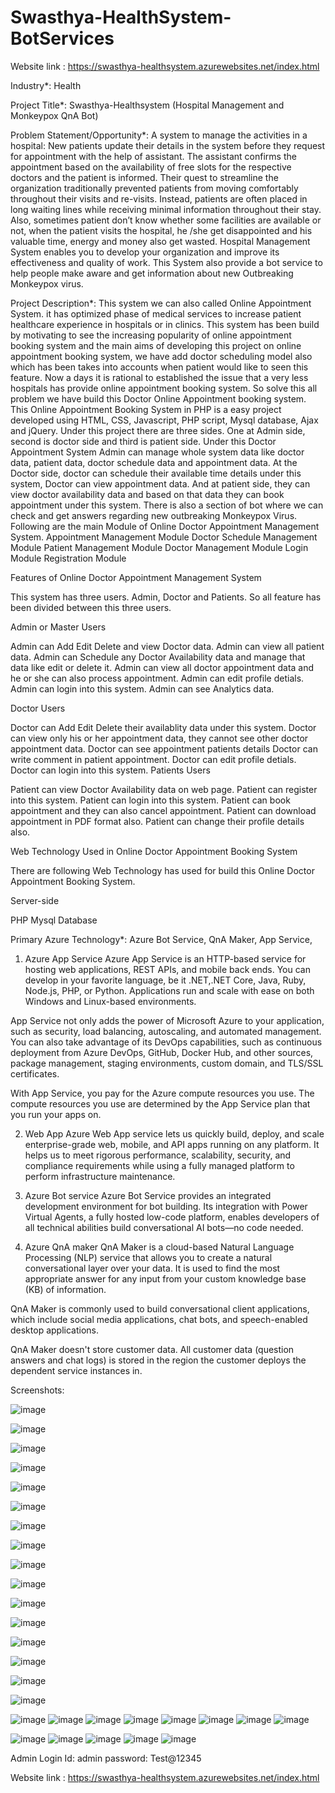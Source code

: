 # Swasthya-HealthSystem-BotServices


Website link : https://swasthya-healthsystem.azurewebsites.net/index.html

Industry*:
Health


Project Title*:
Swasthya-Healthsystem (Hospital Management and Monkeypox QnA Bot)

Problem Statement/Opportunity*:
A system to manage the activities in a hospital: New patients update their details in the system before they request for appointment with the help of assistant. The assistant confirms the appointment based on the availability of free slots for the respective doctors and the patient is informed. Their quest to streamline the organization traditionally prevented patients from moving comfortably throughout their visits and re-visits. Instead, patients are often placed in long waiting lines while receiving minimal information throughout their stay. Also, sometimes patient don’t know whether some facilities are available or not, when the patient visits the hospital, he /she get disappointed and his valuable time, energy and money also get wasted. Hospital Management System enables you to develop your organization and improve its effectiveness and quality of work. This System also provide a bot service to help people make aware and get information about new Outbreaking Monkeypox virus.

Project Description*:
This system we can also called Online Appointment System. it has optimized phase of medical services to increase patient healthcare experience in hospitals or in clinics. This system has been build by motivating to see the increasing popularity of online appointment booking system and the main aims of developing this project on online appointment booking system, we have add doctor scheduling model also which has been takes into accounts when patient would like to seen this feature. Now a days it is rational to established the issue that a very less hospitals has provide online appointment booking system. So solve this all problem we have build this Doctor Online Appointment booking system. This Online Appointment Booking System in PHP is a easy project developed using HTML, CSS, Javascript, PHP script, Mysql database, Ajax and jQuery. Under this project there are three sides. One at Admin side, second is doctor side and third is patient side. Under this Doctor Appointment System Admin can manage whole system data like doctor data, patient data, doctor schedule data and appointment data. At the Doctor side, doctor can schedule their available time details under this system, Doctor can view appointment data. And at patient side, they can view doctor availability data and based on that data they can book appointment under this system. There is also a section of bot where we can check and get answers regarding new outbreaking Monkeypox Virus. Following are the main Module of Online Doctor Appointment Management System. Appointment Management Module Doctor Schedule Management Module Patient Management Module Doctor Management Module Login Module Registration Module


Features of Online Doctor Appointment Management System

This system has three users. Admin, Doctor and Patients. So all feature has been divided between this three users.

Admin or Master Users

Admin can Add Edit Delete and view Doctor data.
Admin can view all patient data.
Admin can Schedule any Doctor Availability data and manage that data like edit or delete it.
Admin can view all doctor appointment data and he or she can also process appointment.
Admin can edit profile detials.
Admin can login into this system.
Admin can see Analytics data.


Doctor Users

Doctor can Add Edit Delete their availablity data under this system.
Doctor can view only his or her appointment data, they cannot see other doctor appointment data.
Doctor can see appointment patients details
Doctor can write comment in patient appointment.
Doctor can edit profile detials.
Doctor can login into this system.
Patients Users

Patient can view Doctor Availability data on web page.
Patient can register into this system.
Patient can login into this system.
Patient can book appointment and they can also cancel appointment.
Patient can download appointment in PDF format also.
Patient can change their profile details also.

Web Technology Used in Online Doctor Appointment Booking System

There are following Web Technology has used for build this Online Doctor Appointment Booking System.

Server-side

PHP
Mysql Database



Primary Azure Technology*:
Azure Bot Service, QnA Maker, App Service,


1. Azure App Service
Azure App Service is an HTTP-based service for hosting web applications, REST APIs, and mobile back ends. You can develop in your favorite language, be it .NET,.NET Core, Java, Ruby, Node.js, PHP, or Python. Applications run and scale with ease on both Windows and Linux-based environments.

App Service not only adds the power of Microsoft Azure to your application, such as security, load balancing, autoscaling, and automated management. You can also take advantage of its DevOps capabilities, such as continuous deployment from Azure DevOps, GitHub, Docker Hub, and other sources, package management, staging environments, custom domain, and TLS/SSL certificates.

With App Service, you pay for the Azure compute resources you use. The compute resources you use are determined by the App Service plan that you run your apps on.

2. Web App
Azure Web App service lets us quickly build, deploy, and scale enterprise-grade web, mobile, and API apps running on any platform. It helps us to meet rigorous performance, scalability, security, and compliance requirements while using a fully managed platform to perform infrastructure maintenance.


3. Azure Bot service 
Azure Bot Service provides an integrated development environment for bot building. Its integration with Power Virtual Agents, a fully hosted low-code platform, enables developers of all technical abilities build conversational AI bots—no code needed.

4. Azure QnA maker
QnA Maker is a cloud-based Natural Language Processing (NLP) service that allows you to create a natural conversational layer over your data. It is used to find the most appropriate answer for any input from your custom knowledge base (KB) of information.

QnA Maker is commonly used to build conversational client applications, which include social media applications, chat bots, and speech-enabled desktop applications.

QnA Maker doesn't store customer data. All customer data (question answers and chat logs) is stored in the region the customer deploys the dependent service instances in.



Screenshots:

![image](https://user-images.githubusercontent.com/100230988/183054566-29ec2abf-20d6-4b77-a834-c900eadea3c1.png)


![image](https://user-images.githubusercontent.com/100230988/183054639-7a2eda25-dd43-4fed-9bb3-fd7975503116.png)


![image](https://user-images.githubusercontent.com/100230988/183054743-02f08a33-55e9-45a2-8ae2-8bf693475bf2.png)


![image](https://user-images.githubusercontent.com/100230988/183054827-3f4672f4-aba7-48ad-9eba-ba70c400554a.png)


![image](https://user-images.githubusercontent.com/100230988/183054910-9134c5fb-c65b-4fa0-99a9-0a3b7f5071fd.png)

![image](https://user-images.githubusercontent.com/100230988/183055079-d798ec76-700b-43b8-81d6-c42fdf8677bf.png)

![image](https://user-images.githubusercontent.com/100230988/183055183-fe03cc57-695b-4b68-899d-8becd389b16d.png)


![image](https://user-images.githubusercontent.com/100230988/183055269-0ad482dc-27e3-4007-a42a-8f60e529dfe9.png)

![image](https://user-images.githubusercontent.com/100230988/183055438-51257654-40ee-42d4-ab48-b3b44418d928.png)

![image](https://user-images.githubusercontent.com/100230988/183055550-52654ff8-d231-4907-b0fd-0309972439b4.png)

![image](https://user-images.githubusercontent.com/100230988/183055620-3c59c978-044e-492d-b111-46820faf05fa.png)

![image](https://user-images.githubusercontent.com/100230988/183055739-7d03a9d0-6866-4790-8b4d-8f7471828f07.png)

![image](https://user-images.githubusercontent.com/100230988/183055808-3c89235d-6af6-4ca8-b94b-badd536480d9.png)

![image](https://user-images.githubusercontent.com/100230988/183055871-55a1f0ef-09fd-4ce5-a774-82425d750d5c.png)

![image](https://user-images.githubusercontent.com/100230988/183055961-c9d06347-e3fa-45f1-95a2-2a93933f2984.png)

![image](https://user-images.githubusercontent.com/100230988/183056015-868edd64-afa0-414c-ac51-301f19c79747.png)


![image](https://user-images.githubusercontent.com/100230988/183056135-17f59340-265b-432e-9a16-f39445ad7982.png)
![image](https://user-images.githubusercontent.com/100230988/183056175-e870544d-68a0-448c-97c8-fa161ba4e7b7.png)
![image](https://user-images.githubusercontent.com/100230988/183056356-619023f3-eeb7-4a23-aa7a-9afe8605d999.png)
![image](https://user-images.githubusercontent.com/100230988/183056421-55bd01e0-674c-44b6-9029-58f9e69b7bbc.png)
![image](https://user-images.githubusercontent.com/100230988/183056490-3d79a2c1-b8c8-4494-988f-69ec227c7c9a.png)
![image](https://user-images.githubusercontent.com/100230988/183056530-213c44db-32b3-42c2-900e-01746bc00f61.png)
![image](https://user-images.githubusercontent.com/100230988/183056699-7efc6ad0-814a-480b-85f5-68f09d8fecc7.png)
![image](https://user-images.githubusercontent.com/100230988/183056788-1932ae12-86f8-42f2-81b4-8b8a2175654e.png)

![image](https://user-images.githubusercontent.com/100230988/183056851-e381d497-584b-424e-b9b7-2f08e5379a58.png)
![image](https://user-images.githubusercontent.com/100230988/183056895-edf5f752-a686-4709-81e1-67fd8616e56c.png)
![image](https://user-images.githubusercontent.com/100230988/183056980-a706eb33-81c9-4529-923b-8898bacbe606.png)
![image](https://user-images.githubusercontent.com/100230988/183057046-8ba8ac41-0bad-4c61-a38c-e75a14bc2c5c.png)
![image](https://user-images.githubusercontent.com/100230988/183057225-9da93056-1b66-471c-a984-fab8e1c91e23.png)


Admin Login Id: admin 
password: Test@12345


Website link : https://swasthya-healthsystem.azurewebsites.net/index.html





